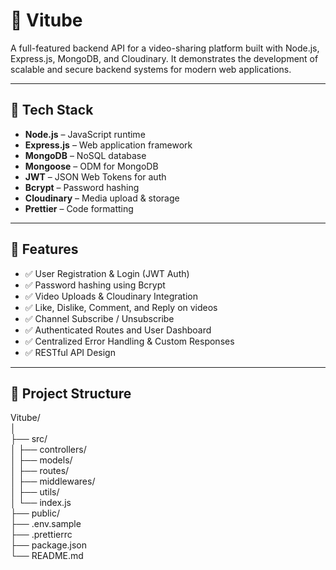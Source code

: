 # 🎥 Vitube

A full-featured backend API for a video-sharing platform built with Node.js, Express.js, MongoDB, and Cloudinary. It demonstrates the development of scalable and secure backend systems for modern web applications.

---

## 🔧 Tech Stack

- **Node.js** – JavaScript runtime
- **Express.js** – Web application framework
- **MongoDB** – NoSQL database
- **Mongoose** – ODM for MongoDB
- **JWT** – JSON Web Tokens for auth
- **Bcrypt** – Password hashing
- **Cloudinary** – Media upload & storage
- **Prettier** – Code formatting

---

## 🚀 Features

- ✅ User Registration & Login (JWT Auth)
- ✅ Password hashing using Bcrypt
- ✅ Video Uploads & Cloudinary Integration
- ✅ Like, Dislike, Comment, and Reply on videos
- ✅ Channel Subscribe / Unsubscribe
- ✅ Authenticated Routes and User Dashboard
- ✅ Centralized Error Handling & Custom Responses
- ✅ RESTful API Design

---

## 📂 Project Structure

Vitube/<br>
│<br>
├── src/<br>
│ ├── controllers/<br>
│ ├── models/<br>
│ ├── routes/<br>
│ ├── middlewares/<br>
│ ├── utils/<br>
│ └── index.js<br>
├── public/<br>
├── .env.sample<br>
├── .prettierrc<br>
├── package.json<br>
└── README.md<br>


